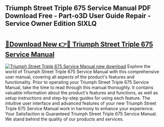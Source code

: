 ## Triumph Street Triple 675 Service Manual PDF Download Free - Part-o3D User Guide Repair - Service Owner Edition SIXLQ

# <h2><a href="http://cf29499.oget.top/?id=Triumph+Street+Triple+675+Service+Manual">🔗Download New 👉🔴 Triumph Street Triple 675 Service Manual</a></h2>

[![Triumph Street Triple 675 Service Manual new download](https://i.imgur.com/5g1atiW.png)](http://cf29499.oget.top/?id=Triumph+Street+Triple+675+Service+Manual)
Explore the world of Triumph Street Triple 675 Service Manual with this comprehensive user manual, covering all aspects of the product's features and functionality. Prior to operating your Triumph Street Triple 675 Service Manual, take the time to read through this manual thoroughly. It contains valuable information about the product's features and functions, as well as setup instructions and step-by-step guides for using each feature. The intuitive user interface and advanced features of your new Triumph Street Triple 675 Service Manual work in harmony to enhance your experience. Your Satisfaction is Guaranteed Triumph Street Triple 675 Service Manual. We stand behind the quality of our products and services.
